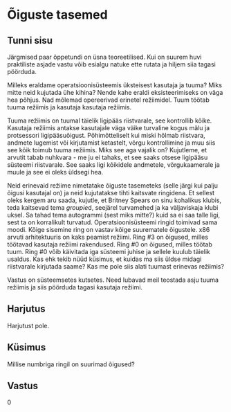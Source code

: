 ﻿# Õiguste tasemed

## Tunni sisu

Järgmised paar õppetundi on üsna teoreetilised. Kui on suurem huvi praktiliste asjade vastu võib esialgu natuke ette rutata ja hiljem siia tagasi pöörduda.

Milleks eraldame operatsioonisüsteemis üksteisest kasutaja ja tuuma? Miks mitte neid kujutada ühe kihina? Nende kahe eraldi eksisteerimiseks on väga hea põhjus. Nad mõlemad opereerivad erinetel režiimidel. Tuum töötab tuuma režiimis ja kasutaja kasutaja režiimis.

Tuuma režiimis on tuumal täielik ligipääs riistvarale, see kontrollib kõike. Kasutaja režiimis antakse kasutajale väga väike turvaline kogus mälu ja protsessori ligipääsuõigust. Põhimõtteliselt kui miski hõlmab riistvara, andmete lugemist või kirjutamist ketastelt, võrgu kontrollimine ja muu siis see kõik toimub tuuma režiimis. Miks see aga vajalik on? Kujutleme, et arvutit tabab nuhkvara - me ju ei tahaks, et see saaks otsese ligipääsu süsteemi riistvarale. See saaks ligi kõikidele andmetele, võrgukaamerale ja muule ja see ei oleks üldsegi hea.

Neid erinevaid režiime nimetatake õiguste tasemeteks (selle järgi kui palju õigusi kasutajal on) ja neid kujutatakse tihti kaitsvate ringidena. Et sellest oleks kergem aru saada, kujutle, et Britney Spears on sinu kohalikus klubis, teda kaitsevad tema *groupie*d, seejärel turvamehed ja ka väljaviskaja klubi uksel. Sa tahad tema autogrammi (sest miks mitte?) kuid sa ei saa talle ligi, sest ta on korralikult turvatud. Operatsioonisüsteemi ringid toimivad sama moodi. Kõige sisemine ring on vastav kõige suurematele õigustele. x86 arvuti arhitektuuris on kaks peamist režiimi. Ring #3 on õigused, milles töötavad kasutaja režiimi rakendused. Ring #0 on õigused, milles töötab tuum. Ring #0 võib käivitada iga süsteemi juhise ja sellele kuulub täielik usaldus. Kas ehk tekib nüüd küsimus, et kuidas ma siis üldse midagi riistvarale kirjutada saame? Kas me pole siis alati tuumast erinevas režiimis?

Vastus on süsteemsetes kutsetes. Need lubavad meil teostada asju tuuma režiimis ja siis pöörduda tagasi kasutaja režiimi.

## Harjutus

Harjutust pole.

## Küsimus

Millise numbriga ringil on suurimad õigused?

## Vastus

0
